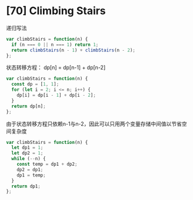 # [70] Climbing Stairs

递归写法

```js
var climbStairs = function(n) {
  if (n === 0 || n === 1) return 1;
  return climbStairs(n - 1) + climbStairs(n - 2);
};
```

状态转移方程： dp[n] = dp[n-1] + dp[n-2]

```js
var climbStairs = function(n) {
  const dp = [1, 1];
  for (let i = 2; i <= n; i++) {
    dp[i] = dp[i - 1] + dp[i - 2];
  }
  return dp[n];
};
```

由于状态转移方程只依赖n-1与n-2，因此可以只用两个变量存储中间值以节省空间复杂度

```js
var climbStairs = function(n) {
  let dp1 = 1;
  let dp2 = 1;
  while (--n) {
    const temp = dp1 + dp2;
    dp2 = dp1;
    dp1 = temp;
  }
  return dp1;
};
```
